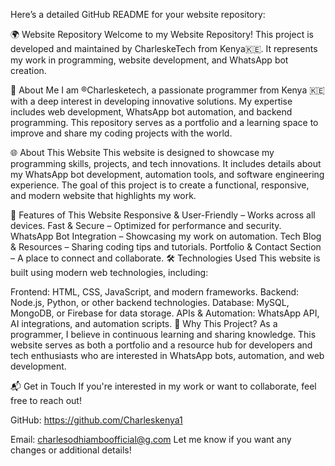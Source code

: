 
Here’s a detailed GitHub README for your website repository:

🌍 Website Repository
Welcome to my Website Repository! This project is developed and maintained by CharleskeTech from Kenya🇰🇪. It represents my work in programming, website development, and WhatsApp bot creation.

📌 About Me
I am ®Charlesketech, a passionate programmer from Kenya 🇰🇪 with a deep interest in developing innovative solutions. My expertise includes web development, WhatsApp bot automation, and backend programming. This repository serves as a portfolio and a learning space to improve and share my coding projects with the world.

🌐 About This Website
This website is designed to showcase my programming skills, projects, and tech innovations. It includes details about my WhatsApp bot development, automation tools, and software engineering experience. The goal of this project is to create a functional, responsive, and modern website that highlights my work.

🚀 Features of This Website
Responsive & User-Friendly – Works across all devices.
Fast & Secure – Optimized for performance and security.
WhatsApp Bot Integration – Showcasing my work on automation.
Tech Blog & Resources – Sharing coding tips and tutorials.
Portfolio & Contact Section – A place to connect and collaborate.
🛠️ Technologies Used
This website is built using modern web technologies, including:

Frontend: HTML, CSS, JavaScript, and modern frameworks.
Backend: Node.js, Python, or other backend technologies.
Database: MySQL, MongoDB, or Firebase for data storage.
APIs & Automation: WhatsApp API, AI integrations, and automation scripts.
📢 Why This Project?
As a programmer, I believe in continuous learning and sharing knowledge. This website serves as both a portfolio and a resource hub for developers and tech enthusiasts who are interested in WhatsApp bots, automation, and web development.

📬 Get in Touch
If you're interested in my work or want to collaborate, feel free to reach out!

GitHub: https://github.com/Charleskenya1

Email: charlesodhiamboofficial@g.com
Let me know if you want any changes or additional details!
